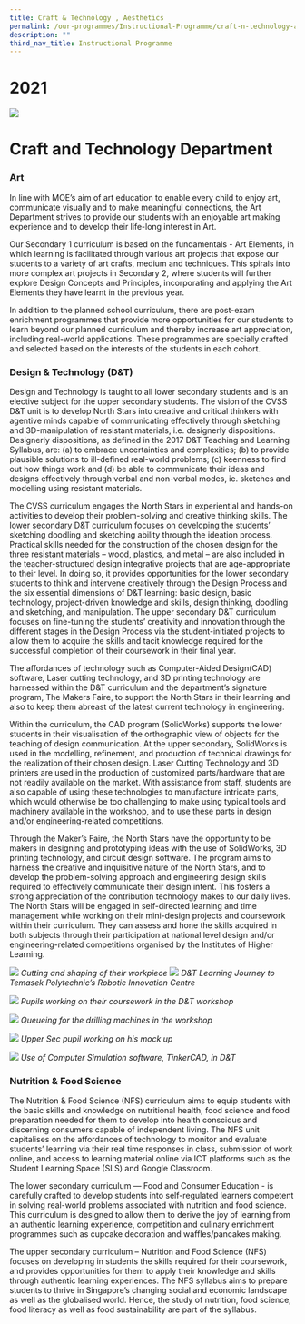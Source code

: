```yaml
---
title: Craft & Technology , Aesthetics
permalink: /our-programmes/Instructional-Programme/craft-n-technology-aesthetics
description: ""
third_nav_title: Instructional Programme
---
```

# 2021
![](/images/CT.jpg)

# Craft and Technology Department

### Art  
In line with MOE’s aim of art education to enable every child to enjoy art, communicate visually and to make meaningful connections, the Art Department strives to provide our students with an enjoyable art making experience and to develop their life-long interest in Art. 

Our Secondary 1 curriculum is based on the fundamentals - Art Elements, in which learning is facilitated through various art projects that expose our students to a variety of art crafts, medium and techniques. This spirals into more complex art projects in Secondary 2, where students will further explore Design Concepts and Principles, incorporating and applying the Art Elements they have learnt in the previous year.   
  
In addition to the planned school curriculum, there are post-exam enrichment programmes that provide more opportunities for our students to learn beyond our planned curriculum and thereby increase art appreciation, including real-world applications. These programmes are specially crafted and selected based on the interests of the students in each cohort.  
  

### Design & Technology (D&T)

Design and Technology is taught to all lower secondary students and is an elective subject for the upper secondary students. The vision of the CVSS D&T unit is to develop North Stars into creative and critical thinkers with agentive minds capable of communicating effectively through sketching and 3D-manipulation of resistant materials, i.e. designerly dispositions. Designerly dispositions, as defined in the 2017 D&T Teaching and Learning Syllabus, are: (a) to embrace uncertainties and complexities; (b) to provide plausible solutions to ill-defined real-world problems; (c) keenness to find out how things work and (d) be able to communicate their ideas and designs effectively through verbal and non-verbal modes, ie. sketches and modelling using resistant materials.

The CVSS curriculum engages the North Stars in experiential and hands-on activities to develop their problem-solving and creative thinking skills. The lower secondary D&T curriculum focuses on developing the students’ sketching doodling and sketching ability through the ideation process. Practical skills needed for the construction of the chosen design for the three resistant materials – wood, plastics, and metal – are also included in the teacher-structured design integrative projects that are age-appropriate to their level. In doing so, it provides opportunities for the lower secondary students to think and intervene creatively through the Design Process and the six essential dimensions of D&T learning: basic design, basic technology, project-driven knowledge and skills, design thinking, doodling and sketching, and manipulation. The upper secondary D&T curriculum focuses on fine-tuning the students’ creativity and innovation through the different stages in the Design Process via the student-initiated projects to allow them to acquire the skills and tacit knowledge required for the successful completion of their coursework in their final year. 

The affordances of technology such as Computer-Aided Design(CAD) software, Laser cutting technology, and 3D printing technology are harnessed within the D&T curriculum and the department’s signature program, The Makers Faire, to support the North Stars in their learning and also to keep them abreast of the latest current technology in engineering. 

Within the curriculum, the CAD program (SolidWorks) supports the lower students in their visualisation of the orthographic view of objects for the teaching of design communication. At the upper secondary, SolidWorks is used in the modelling, refinement, and production of technical drawings for the realization of their chosen design. Laser Cutting Technology and 3D printers are used in the production of customized parts/hardware that are not readily available on the market. With assistance from staff, students are also capable of using these technologies to manufacture intricate parts, which would otherwise be too challenging to make using typical tools and machinery available in the workshop, and to use these parts in design and/or engineering-related competitions.

Through the Maker’s Faire, the North Stars have the opportunity to be makers in designing and prototyping ideas with the use of SolidWorks, 3D printing technology, and circuit design software. The program aims to harness the creative and inquisitive nature of the North Stars, and to develop the problem-solving approach and engineering design skills required to effectively communicate their design intent. This fosters a strong appreciation of the contribution technology makes to our daily lives. The North Stars will be engaged in self-directed learning and time management while working on their mini-design projects and coursework within their curriculum. They can assess and hone the skills acquired in both subjects through their participation at national level design and/or engineering-related competitions organised by the Institutes of Higher Learning.

![](/images/Copy%20of%20Cutting%20and%20shaping%20of%20their%20workpiece.jpg)
*Cutting and shaping of their workpiece*
![](/images/Copy%20of%20DT%20Learning%20Journey%20to%20Temasek%20Polytechnics%20Robotic%20Innovation%20Centre.jpg)
*D&T Learning Journey to Temasek Polytechnic’s Robotic Innovation Centre*

![](/images/Copy%20of%20Pupils%20working%20on%20their%20coursework%20in%20the%20DT%20workshop.jpg)
*Pupils working on their coursework in the D&T workshop*

![](/images/Copy%20of%20Queueing%20for%20the%20drilling%20machines%20in%20the%20workshop.jpg)
*Queueing for the drilling machines in the workshop*

![](/images/Copy%20of%20US%20pupil%20working%20on%20his%20mock%20up.jpg)
*Upper Sec pupil working on his mock up*

![](/images/Copy%20of%20Use%20of%20Computer%20Simulation%20software%20TinkerCad%20in%20DT.jpg)
*Use of Computer Simulation software, TinkerCAD, in D&T*

### Nutrition & Food Science  

The Nutrition & Food Science (NFS) curriculum aims to equip students with the basic skills and knowledge on nutritional health, food science and food preparation needed for them to develop into health conscious and discerning consumers capable of independent living. The NFS unit capitalises on the affordances of technology to monitor and evaluate students’ learning via their real time responses in class, submission of work online, and access to learning material online via ICT platforms such as the Student Learning Space (SLS) and Google Classroom.

The lower secondary curriculum — Food and Consumer Education - is carefully crafted to develop students into self-regulated learners competent in solving real-world problems associated with nutrition and food science. This curriculum is designed to allow them to derive the joy of learning from an authentic learning experience, competition and culinary enrichment programmes such as cupcake decoration and waffles/pancakes making.

The upper secondary curriculum – Nutrition and Food Science (NFS) focuses on developing in students the skills required for their coursework, and provides opportunities for them to apply their knowledge and skills through authentic learning experiences. The NFS syllabus aims to prepare students to thrive in Singapore’s changing social and economic landscape as well as the globalised world. Hence, the study of nutrition, food science, food literacy as well as food sustainability are part of the syllabus.